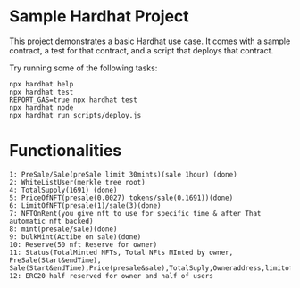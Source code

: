 # Sample Hardhat Project

This project demonstrates a basic Hardhat use case. It comes with a sample contract, a test for that contract, and a script that deploys that contract.

Try running some of the following tasks:

```shell
npx hardhat help
npx hardhat test
REPORT_GAS=true npx hardhat test
npx hardhat node
npx hardhat run scripts/deploy.js
```

# Functionalities
```shell
1: PreSale/Sale(preSale limit 30mints)(sale 1hour) (done)
2: WhiteListUser(merkle tree root)
4: TotalSupply(1691) (done)
5: PriceOfNFT(presale(0.0027) tokens/sale(0.1691))(done)
6: LimitOfNFT(presale(1)/sale(3)(done)
7: NFTOnRent(you give nft to use for specific time & after That automatic nft backed)
8: mint(presale/sale)(done)
9: bulkMint(Actibe on sale)(done)
10: Reserve(50 nft Reserve for owner)
11: Status(TotalMinted NFTs, Total NFts MInted by owner, PreSale(Start&endTime), Sale(Start&endTime),Price(presale&sale),TotalSuply,Owneraddress,limitofusermint)
12: ERC20 half reserved for owner and half of users
```
